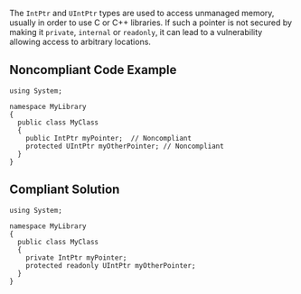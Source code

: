 
The `IntPtr` and `UIntPtr` types are used to access unmanaged memory, usually in order to use C or C++ libraries. If such a pointer is not secured by making it `private`, `internal` or `readonly`, it can lead to a vulnerability allowing access to arbitrary locations.

## Noncompliant Code Example


    using System;
    
    namespace MyLibrary
    {
      public class MyClass
      {
        public IntPtr myPointer;  // Noncompliant
        protected UIntPtr myOtherPointer; // Noncompliant
      }
    }


## Compliant Solution


    using System;
    
    namespace MyLibrary
    {
      public class MyClass
      {
        private IntPtr myPointer;
        protected readonly UIntPtr myOtherPointer;
      }
    }

